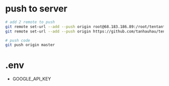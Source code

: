 
# push to server

```sh
# add 2 remote to push
git remote set-url --add --push origin root@68.183.186.89:/root/tentantran.git
git remote set-url --add --push origin https://github.com/tanhauhau/tentantran.git

# push code
git push origin master
```

# .env

- GOOGLE_API_KEY